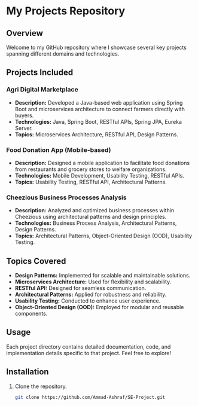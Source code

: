 # My Projects Repository

## Overview

Welcome to my GitHub repository where I showcase several key projects spanning different domains and technologies.

## Projects Included

### Agri Digital Marketplace

- **Description:** Developed a Java-based web application using Spring Boot and microservices architecture to connect farmers directly with buyers.
- **Technologies:** Java, Spring Boot, RESTful APIs, Spring JPA, Eureka Server.
- **Topics:** Microservices Architecture, RESTful API, Design Patterns.

### Food Donation App (Mobile-based)

- **Description:** Designed a mobile application to facilitate food donations from restaurants and grocery stores to welfare organizations.
- **Technologies:** Mobile Development, Usability Testing, RESTful APIs.
- **Topics:** Usability Testing, RESTful API, Architectural Patterns.

### Cheezious Business Processes Analysis

- **Description:** Analyzed and optimized business processes within Cheezious using architectural patterns and design principles.
- **Technologies:** Business Process Analysis, Architectural Patterns, Design Patterns.
- **Topics:** Architectural Patterns, Object-Oriented Design (OOD), Usability Testing.

## Topics Covered

- **Design Patterns:** Implemented for scalable and maintainable solutions.
- **Microservices Architecture:** Used for flexibility and scalability.
- **RESTful API:** Designed for seamless communication.
- **Architectural Patterns:** Applied for robustness and reliability.
- **Usability Testing:** Conducted to enhance user experience.
- **Object-Oriented Design (OOD):** Employed for modular and reusable components.

## Usage

Each project directory contains detailed documentation, code, and implementation details specific to that project. Feel free to explore!

## Installation

1. Clone the repository.
   ```bash
   git clone https://github.com/Ammad-Ashraf/SE-Project.git

